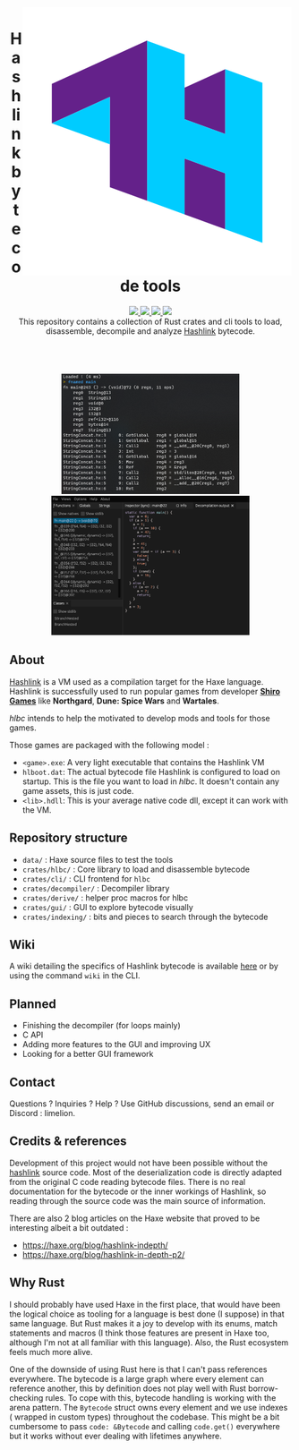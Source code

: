 <img src="assets/hlbc.svg" alt="hlbc" align="right" />

<div align="center">
    <h1><b>H</b>ash<b>l</b>ink <b>b</b>yte<b>c</b>ode tools</h1>
    <a href="https://crates.io/crates/hlbc">
        <img src="https://img.shields.io/crates/v/hlbc?label=hlbc">
    </a>
    <a href="https://crates.io/crates/hlbc-decompiler">
        <img src="https://img.shields.io/crates/v/hlbc-decompiler?label=hlbc-decompiler">
    </a>
    <a href="https://crates.io/crates/hlbc-cli">
        <img src="https://img.shields.io/crates/v/hlbc-cli?label=hlbc-cli">
    </a>
    <a href="https://crates.io/crates/hlbc-gui">
        <img src="https://img.shields.io/crates/v/hlbc-gui?label=hlbc-gui">
    </a>
    <br/>
    This repository contains a collection of Rust crates and cli tools to load, disassemble, decompile and
    analyze <a href="https://hashlink.haxe.org/">Hashlink</a> bytecode.
    <br/>
    <br/>
    <br/>
    <br/>
    <br/>
    <img src="crates/cli/screenshot.png" width="318" height="215">
    <img src="assets/gui_screenshot.png" width="354" height="249">
</div>

## About

[Hashlink](https://hashlink.haxe.org/) is a VM used as a compilation target for the Haxe language. Hashlink is
successfully used to run popular games from developer [**Shiro Games**](https://shirogames.com/) like **Northgard**, **Dune: Spice Wars**
and **Wartales**.

*hlbc* intends to help the motivated to develop mods and tools for those games.

Those games are packaged with the following model :

- `<game>.exe`: A very light executable that contains the Hashlink VM
- `hlboot.dat`: The actual bytecode file Hashlink is configured to load on startup. This is the file you want to load in
  *hlbc*. It doesn't contain any game assets, this is just code.
- `<lib>.hdll`: This is your average native code dll, except it can work with the VM.

## Repository structure

- `data/` : Haxe source files to test the tools
- `crates/hlbc/` : Core library to load and disassemble bytecode
- `crates/cli/` : CLI frontend for `hlbc`
- `crates/decompiler/` : Decompiler library
- `crates/derive/` : helper proc macros for hlbc
- `crates/gui/` : GUI to explore bytecode visually
- `crates/indexing/` : bits and pieces to search through the bytecode

## Wiki

A wiki detailing the specifics of Hashlink bytecode is available [here](https://github.com/Gui-Yom/hlbc/wiki) or by
using the command `wiki` in the CLI.

## Planned

- Finishing the decompiler (for loops mainly)
- C API
- Adding more features to the GUI and improving UX
- Looking for a better GUI framework

## Contact

Questions ? Inquiries ? Help ? Use GitHub discussions, send an email or Discord : limelion.

## Credits & references

Development of this project would not have been possible without
the [hashlink](https://github.com/HaxeFoundation/hashlink) source code. Most of the deserialization code is directly
adapted from the original C code reading bytecode files. There is no real documentation for the bytecode or the inner workings of Hashlink, so reading through the source code was the main source of information.

There are also 2 blog articles on the Haxe website that proved to be interesting albeit a bit outdated :
- https://haxe.org/blog/hashlink-indepth/
- https://haxe.org/blog/hashlink-in-depth-p2/

## Why Rust

I should probably have used Haxe in the first place, that would have been the logical choice as tooling for a language
is best done (I suppose) in that same language. But Rust makes it a joy to develop with its enums, match statements and
macros (I think those features are present in Haxe too, although I'm not at all familiar with this language).
Also, the Rust ecosystem feels much more alive.

One of the downside of using Rust here is that I can't pass references everywhere. The bytecode is a large graph where
every element can reference another, this by definition does not play well with Rust borrow-checking rules. To cope with
this, bytecode handling is working with the arena pattern. The `Bytecode` struct owns every element and we use indexes (
wrapped in custom types) throughout the codebase. This might be a bit cumbersome to pass `code: &Bytecode` and
calling `code.get()` everywhere but it works without ever dealing with lifetimes anywhere.
